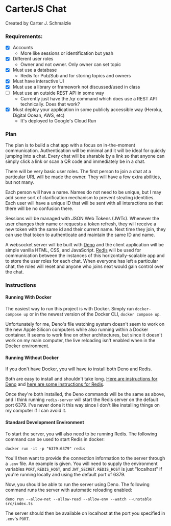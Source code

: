 # CarterJS Chat

Created by Carter J. Schmalzle

### Requirements:

- [x] Accounts
  - More like sessions or identification but yeah
- [x] Different user roles
  - Owner and not owner. Only owner can set topic
- [x] Must use a database
  - Redis for Pub/Sub and for storing topics and owners
- [x] Must have interactive UI
- [x] Must use a library or framework not discussed/used in class
- [ ] Must use an outside REST API in some way
  - Currently just have the /qr command which does use a REST API technically. Does that work?
- [x] Must deploy your application in some publicly accessible way (Heroku,
  Digital Ocean, AWS, etc)
  - It's deployed to Google's Cloud Run

### Plan

The plan is to build a chat app with a focus on in-the-moment communication.
Authentication will be minimal and it will be ideal for quickly jumping into a
chat. Every chat will be sharable by a link so that anyone can simply click a
link or scan a QR code and immediately be in a chat.

There will be very basic user roles. The first person to join a chat at a
particular URL will be made the owner. They will have a few extra abilities, but
not many.

Each person will have a name. Names do not need to be unique, but I may add some sort of
clarification mechanism to prevent stealing identities. Each user will have a
unique ID that will be sent with all interactions so that there will be no
confusion there.

Sessions will be managed with JSON Web Tokens (JWTs). Whenever the user changes
their name or requests a token refresh, they will receive a new token with the
same id and their current name. Next time they join, they can use that token to
authenticate and maintain the same ID and name.

A websocket server will be built with [Deno](https://deno.land/) and the client
application will be simple vanilla HTML, CSS, and JavaScript.
[Redis](https://redis.io/) will be used for communication between the instances
of this horizontally-scalable app and to store the user roles for each chat.
When everyone has left a particular chat, the roles will reset and anyone who
joins next would gain control over the chat.

### Instructions

#### Running With Docker

The easiest way to run this project is with Docker. Simply run
`docker-compose up` or in the newest version of the Docker CLI, `docker compose up`.

Unfortunately for me, Deno's file watching system doesn't seem to work on the
new Apple Silicon computers while also running within a Docker container. It
seems to work fine on other architectures, but since it doesn't work on my main
computer, the live reloading isn't enabled when in the Docker environment.

#### Running Without Docker

If you don't have Docker, you will have to install both Deno and Redis.

Both are easy to install and shouldn't take long.
[Here are instructions for Deno](https://deno.land/manual/getting_started/installation)
and [here are some instructions for Redis](https://redis.io/topics/quickstart).

Once they're both installed, the Deno commands will be the same as above, and I
think running `redis-server` will start the Redis server on the default
port 6379. I've never done it this way since I don't like installing things on
my computer if I can avoid it.

#### Standard Development Environment

To start the server, you will also need to be running Redis. The following
command can be used to start Redis in docker:

```
docker run -it -p "6379:6379" redis
```

You'll then want to provide the connection information to the server through a
`.env` file. An example is given. You will need to supply the environment
variables `PORT`, `REDIS_HOST`, and `JWT_SECRET`. `REDIS_HOST` is just "localhost" if you're running locally and using the default port of 6379.

Now, you should be able to run the server using Deno. The following command runs
the server with automatic reloading enabled:

```
deno run --allow-net --allow-read --allow-env --watch --unstable src/index.ts
```

The server should then be available on localhost at the port you specified in
`.env`'s `PORT`.
